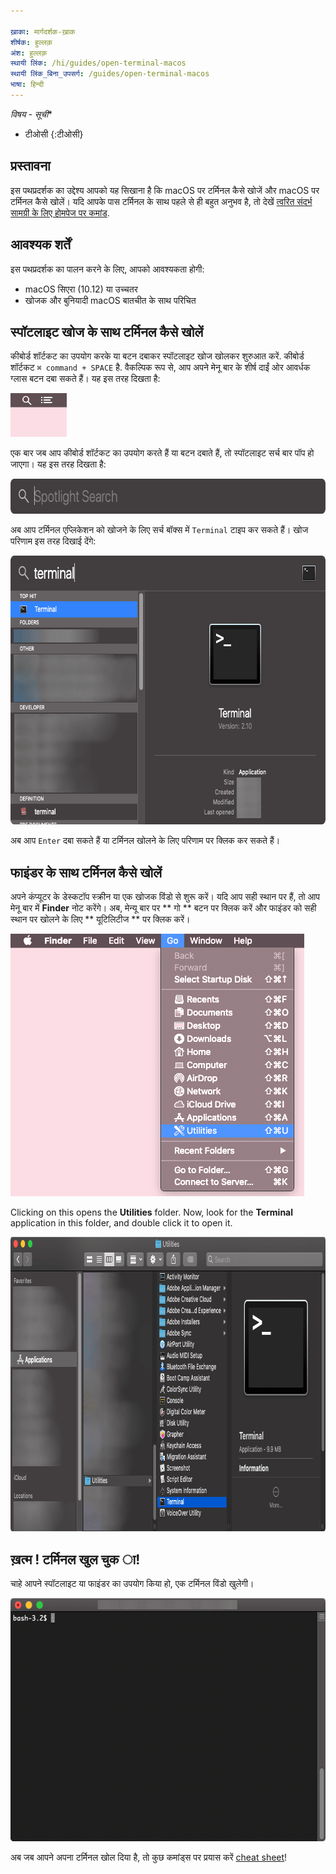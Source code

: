 ```yaml
---

ख़ाका: मार्गदर्शक-ख़ाक
शीर्षक: हुल्लक़
अंश: हुल्लक़
स्थायी लिंक: /hi/guides/open-terminal-macos
स्थायी लिंक_बिना_उपसर्ग: /guides/open-terminal-macos
भाषा: हिन्दी
---
```


*विषय - सूची**

* टीओसी
{:टीओसी}

## प्रस्तावना

इस पथप्रदर्शक का उद्देश्य आपको यह सिखाना है कि macOS पर टर्मिनल कैसे खोजें और macOS पर टर्मिनल कैसे खोलें। यदि आपके पास टर्मिनल के साथ पहले से ही बहुत अनुभव है, तो देखें [त्वरित संदर्भ सामग्री के लिए होमपेज पर कमांड](/).

## आवश्यक शर्तें

इस पथप्रदर्शक का पालन करने के लिए, आपको आवश्यकता होगी:

* macOS सिएरा (10.12) या उच्चतर
* खोजक और बुनियादी macOS बातचीत के साथ परिचित

## स्पॉटलाइट खोज के साथ टर्मिनल कैसे खोलें
कीबोर्ड शॉर्टकट का उपयोग करके या बटन दबाकर स्पॉटलाइट खोज खोलकर शुरुआत करें. कीबोर्ड शॉर्टकट `⌘ command + SPACE` है. वैकल्पिक रूप से, आप अपने मेनू बार के शीर्ष दाईं ओर आवर्धक ग्लास बटन दबा सकते हैं। यह इस तरह दिखता है:

<div class="center guideimages">
  <img src="/assets/guides/open-terminal-macos/spotlight-button-en.png" width="90" height="70" alt="Spotlight search button" layout="fixed"></amp-img>
</div>

एक बार जब आप कीबोर्ड शॉर्टकट का उपयोग करते हैं या बटन दबाते हैं, तो स्पॉटलाइट सर्च बार पॉप हो जाएगा। यह इस तरह दिखता है:

<div class="center guideimages">
  <img src="/assets/guides/open-terminal-macos/spotlight-search-en.png" width="680" height="56" alt="Spotlight search bar" layout="responsive"></amp-img>
</div>


अब आप टर्मिनल एप्लिकेशन को खोजने के लिए सर्च बॉक्स में `Terminal` टाइप कर सकते हैं। खोज परिणाम इस तरह दिखाई देंगे:

<div class="center guideimages">
  <img src="/assets/guides/open-terminal-macos/spotlight-results-en.png" width="680" height="430" alt="Spotlight search results" layout="responsive"></amp-img>
</div>

अब आप `Enter` दबा सकते हैं या टर्मिनल खोलने के लिए परिणाम पर क्लिक कर सकते हैं।

## फाइंडर के साथ टर्मिनल कैसे खोलें

अपने कंप्यूटर के डेस्कटॉप स्क्रीन या एक खोजक विंडो से शुरू करें। यदि आप सही स्थान पर हैं, तो आप मेनू बार में **Finder** नोट करेंगे। अब, मेन्यू बार पर ** गो ** बटन पर क्लिक करें और फाइंडर को सही स्थान पर खोलने के लिए ** यूटिलिटीज ** पर क्लिक करें।

<div class="center guideimages">
  <img src="/assets/guides/open-terminal-macos/go-menu-en.png" width="470" height="420" alt="Finder go menu open" layout="responsive"></amp-img>
</div>

Clicking on this opens the **Utilities** folder. Now, look for the **Terminal** application in this folder, and double click it to open it.

<div class="center guideimages">
  <img src="/assets/guides/open-terminal-macos/finder-utilities-en.png" width="865" height="471" alt="Browse Utilities folder in Finder" layout="responsive"></amp-img>
</div>

## ख़त्म ! टर्मिनल खुल चुक ा!

चाहे आपने स्पॉटलाइट या फाइंडर का उपयोग किया हो, एक टर्मिनल विंडो खुलेगी।

<div class="center guideimages">
  <img src="/assets/guides/open-terminal-macos/terminal-open-en.png" width="585" height="389" alt="An open terminal window" layout="responsive"></amp-img>
</div>

अब जब आपने अपना टर्मिनल खोल दिया है, तो कुछ कमांड्स पर प्रयास करें [cheat sheet](/#basic)!

